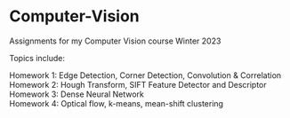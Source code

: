 # Computer-Vision
Assignments for my Computer Vision course Winter 2023

Topics include: <br>

Homework 1: Edge Detection, Corner Detection, Convolution & Correlation <br>
Homework 2: Hough Transform, SIFT Feature Detector and Descriptor <br>
Homework 3: Dense Neural Network <br>
Homework 4: Optical flow, k-means, mean-shift clustering <br> 


